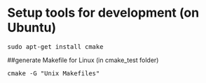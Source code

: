 # Setup tools for development (on Ubuntu)
<pre>
sudo apt-get install cmake
</pre>

##generate Makefile for Linux (in cmake_test folder)
<pre>
cmake -G "Unix Makefiles"
</pre>
